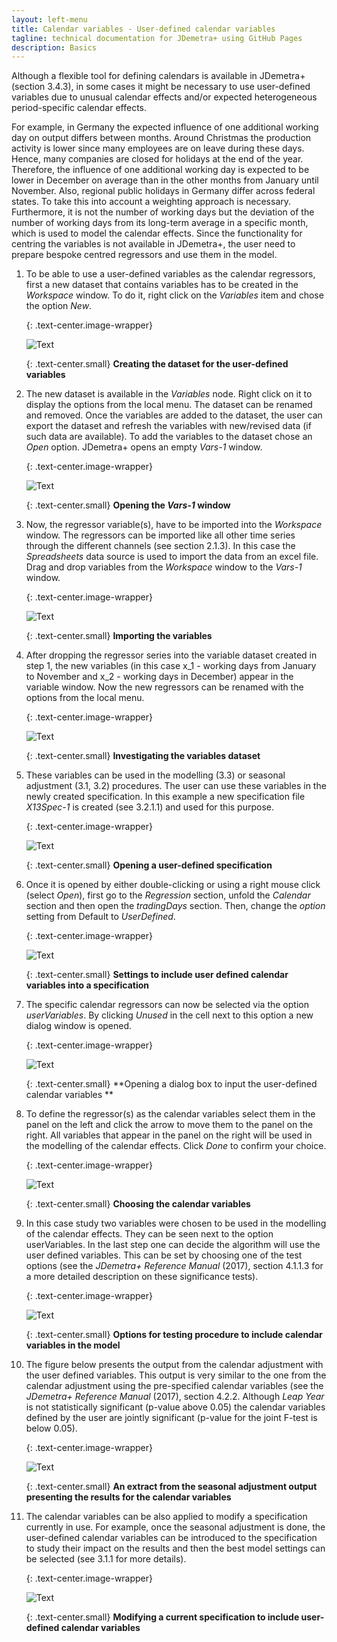 ```yaml
---
layout: left-menu
title: Calendar variables - User-defined calendar variables
tagline: technical documentation for JDemetra+ using GitHub Pages
description: Basics
---
```



Although a flexible tool for defining calendars is available
in JDemetra+ (section 3.4.3), in some cases it might be necessary to use 
user-defined variables due to unusual calendar effects and/or
expected heterogeneous period-specific calendar effects.

For example, in Germany the expected influence of one additional working
day on output differs between months. Around Christmas the production
activity is lower since many employees are on leave during these days.
Hence, many companies are closed for holidays at the end of the year.
Therefore, the influence of one additional working day is expected to be
lower in December on average than in the other months from January
until November. Also, regional public holidays in Germany differ
across federal states. To take this into account a weighting approach is
necessary. Furthermore, it is not the number of working days but the
deviation of the number of working days from its long-term average in a
specific month, which is used to model the calendar effects. Since the
functionality for centring the variables is not available in JDemetra+,
the user need to prepare bespoke centred regressors and use them
in the model.

1.  To be able to use a user-defined variables as the calendar
    regressors, first a new dataset that contains variables has to be
    created in the *Workspace* window. To do it, right click on the
    *Variables* item and chose the option *New*.


	{: .text-center.image-wrapper}

	![Text](/assets/img/user-guide/UG_SA_image25.jpg)

	{: .text-center.small}
	**Creating the dataset for the user-defined variables**


2.  The new dataset is available in the *Variables* node. Right click on
    it to display the options from the local menu. The dataset can be
    renamed and removed. Once the variables are added to the dataset,
    the user can export the dataset and refresh the variables with
    new/revised data (if such data are available). To add the variables
    to the dataset chose an *Open* option. JDemetra+ opens an empty
    *Vars-1* window.


	{: .text-center.image-wrapper}

	![Text](/assets/img/user-guide/UG_SA_image26.jpg)

	{: .text-center.small}
	**Opening the *Vars-1* window**


3.  Now, the regressor variable(s),
    have to be imported into the *Workspace* window. The regressors can
    be imported like all other time series through the different
    channels (see section 2.1.3). In this case the *Spreadsheets* data
    source is used to import the data from an excel file. Drag and drop
    variables from the *Workspace* window to the *Vars-1* window.


	{: .text-center.image-wrapper}

	![Text](/assets/img/user-guide/UG_SA_image27.jpg)

	{: .text-center.small}
	**Importing the variables**


4.  After dropping the regressor series into the variable dataset
    created in step 1, the new variables (in this case x\_1 -
    working days from January to November and x\_2 - working days in
    December) appear in the variable window. Now the new regressors can
    be renamed with the options from the local menu.


	{: .text-center.image-wrapper}

	![Text](/assets/img/user-guide/UG_SA_image28.jpg)

	{: .text-center.small}
	**Investigating the variables dataset**


5.  These variables can be used in the modelling (3.3) or seasonal
    adjustment (3.1, 3.2) procedures. The user can use these variables
    in the newly created specification. In this example a new
    specification file *X13Spec-1* is created (see 3.2.1.1) and used for
    this purpose.


	{: .text-center.image-wrapper}

	![Text](/assets/img/user-guide/UG_SA_image29.jpg)

	{: .text-center.small}
	**Opening a user-defined specification**


6.  Once it is opened by either double-clicking or using a right mouse click
    (select *Open*), first go to the *Regression* section, unfold the
    *Calendar* section and then open the *tradingDays* section. Then,
    change the *option* setting from Default to *UserDefined*.


	{: .text-center.image-wrapper}

	![Text](/assets/img/user-guide/UG_SA_image30.jpg)

	{: .text-center.small}
	**Settings to include user defined calendar variables into a specification**
	

7.  The specific calendar regressors can now be selected via the option
    *userVariables*. By clicking *Unused* in the cell next to this
    option a new dialog window is opened.


	{: .text-center.image-wrapper}

	![Text](/assets/img/user-guide/UG_SA_image31.jpg)

	{: .text-center.small}
	**Opening a dialog box to input the user-defined calendar variables **


8.  To define the regressor(s) as the calendar variables select them in
    the panel on the left and click the arrow to move them to the panel
    on the right. All variables that appear in the panel on the right
    will be used in the modelling of the calendar effects. Click *Done*
    to confirm your choice.


	{: .text-center.image-wrapper}

	![Text](/assets/img/user-guide/UG_SA_image32.jpg)

	{: .text-center.small}
	**Choosing the calendar variables**


9.  In this case study two variables were chosen to be used in the
    modelling of the calendar effects. They can be seen next to the
    option userVariables. In the last step one can decide the algorithm
    will use the user defined variables. This can be set by choosing one
    of the test options (see the *JDemetra+ Reference Manual* (2017),
    section 4.1.1.3 for a more detailed description on these
    significance tests).


	{: .text-center.image-wrapper}

	![Text](/assets/img/user-guide/UG_SA_image33.jpg)

	{: .text-center.small}
	**Options for testing procedure to include calendar variables in the model**


10. The figure below presents the output from the calendar adjustment
    with the user defined variables. This output is very similar to the
    one from the calendar adjustment using the pre-specified calendar
    variables (see the *JDemetra+ Reference Manual* (2017), section
    4.2.2. Although *Leap Year* is not statistically significant (p-value above 0.05)
    the calendar variables defined by the user are jointly significant
    (p-value for the joint F-test is below 0.05).


	{: .text-center.image-wrapper}

	![Text](/assets/img/user-guide/UG_SA_image34.jpg)

	{: .text-center.small}
	**An extract from the seasonal adjustment output presenting the results for the calendar variables**
	

11. The calendar variables can be also applied to modify a specification
    currently in use. For example, once the seasonal adjustment is done,
    the user-defined calendar variables can be introduced to the
    specification to study their impact on the results and then the
    best model settings can be selected (see 3.1.1 for more details).


	{: .text-center.image-wrapper}

	![Text](/assets/img/user-guide/UG_SA_image35.jpg)

	{: .text-center.small}
	**Modifying a current specification to include user-defined calendar variables**
